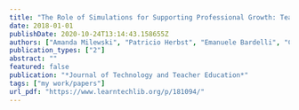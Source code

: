 ```yaml
---
title: "The Role of Simulations for Supporting Professional Growth: Teachers’ Engagement in Virtual Professional Experimentation"
date: 2018-01-01
publishDate: 2020-10-24T13:14:43.158655Z
authors: ["Amanda Milewski", "Patricio Herbst", "Emanuele Bardelli", "Carolyn Hetrick"]
publication_types: ["2"]
abstract: ""
featured: false
publication: "*Journal of Technology and Teacher Education*"
tags: ["my work/papers"]
url_pdf: "https://www.learntechlib.org/p/181094/"
---
```


